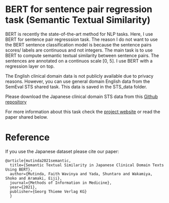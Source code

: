 # BERT for sentence pair regression task (Semantic Textual Similarity)
BERT is recently the  state-of-the-art method for NLP tasks.
Here, I use BERT for sentence pair regresssion task.
The reason I do not want to use the BERT sentence classification model is because the sentence pairs scores/ labels are continuous and not integers.
The main task is to use BERT to compute semantic textual similarity between sentence pairs.
The sentences are annotated on a continuos scale [0, 5].
I use BERT with a  regression layer on top.


The English clinical domain data is not publicly available due to privacy reasons.
However, you can use general domain English data from the SemEval STS shared task. This data is saved in the STS_data folder.

Please download the Japanese clinical domain STS data from this <a href="https://github.com/sociocom/Japanese-Clinical-STS" target="_blank">Github repository</a>


For more information about this task check the <a href="" target="_blank">project website</a> or read the paper shared below.

# Reference
If you use the Japanese dataset please cite our paper:
```
@article{mutinda2021semantic,
  title={Semantic Textual Similarity in Japanese Clinical Domain Texts Using BERT},
  author={Mutinda, Faith Wavinya and Yada, Shuntaro and Wakamiya, Shoko and Aramaki, Eiji},
  journal={Methods of Information in Medicine},
  year={2021},
  publisher={Georg Thieme Verlag KG}
  }
```
